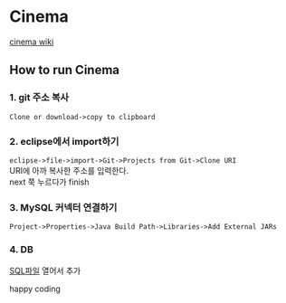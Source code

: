 # Cinema

[cinema wiki](https://github.com/UiyoungSeo/Cinema/wiki)

## How to run Cinema
### 1. git 주소 복사
`Clone or download->copy to clipboard`

### 2. eclipse에서 import하기
`eclipse->file->import->Git->Projects from Git->Clone URI`   
URI에 아까 복사한 주소를 입력한다.   
next 쭉 누르다가 finish

### 3. MySQL 커넥터 연결하기
`Project->Properties->Java Build Path->Libraries->Add External JARs`

### 4. DB
[SQL파일](https://github.com/UiyoungSeo/Cinema/blob/master/cinemaDB.sql) 열어서 추가

happy coding